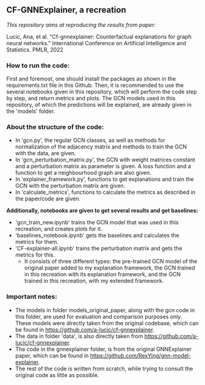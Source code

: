 ## CF-GNNExplainer, a recreation

_This repository aims at reproducing the results from paper:_

Lucic, Ana, et al. "Cf-gnnexplainer: Counterfactual explanations for graph neural networks." International Conference on Artificial Intelligence and Statistics. PMLR, 2022

### How to run the code:

First and foremost, one should install the packages as shown in the requirements.txt file in this Github.
Then, it is recommended to use the several notebooks given in this repository, which will perform the code step by step, and return metrics and plots.
The GCN models used in this repository, of which the predictions will be explained, are already given in the 'models' folder.

### About the structure of the code:
- In 'gcn.py', the regular GCN classes, as well as methods for normalization of the adjacency matrix and methods to train the GCN with the data, are given.
- In 'gcn_perturbation_matrix.py', the GCN with weight matrices constant and a perturbation matrix as parameter is given. A loss function and a function to get a neighbourhood graph are also given.
- In 'explainer_framework.py', functions to get explanations and train the GCN with the perturbation matrix are given.
- In 'calculate_metrics', functions to calculate the metrics as described in the paper/code are given.

**Additionally, notebooks are given to get several results and get baselines:**
- 'gcn_train_new.ipynb' trains the GCN model that was used in this recreation, and creates plots for it.
- 'baselines_notebook.ipynb' gets the baselines and calculates the metrics for them.
- 'CF-explainer-all.ipynb' trains the perturbation matrix and gets the metrics for this.
  - It consists of three different types: the pre-trained GCN model of the original paper added to my explanation framework, the GCN trained in this recreation with its explanation framework, and the GCN trained in this recreation, with my extended framework.
  
### Important notes:
- The models in folder models_original_paper, along with the gcn code in this folder, are used for evaluation and comparison purposes only.
These models were directly taken from the original codebase, which can be found in https://github.com/a-lucic/cf-gnnexplainer.  
- The data in folder 'data', is also directly taken from https://github.com/a-lucic/cf-gnnexplainer.
- The code in the gnnexplainer folder, is from the original GNNExplainer paper, which can be found in https://github.com/RexYing/gnn-model-explainer. 
- The rest of the code is written from scratch, while trying to consult the original code as little as possible.
